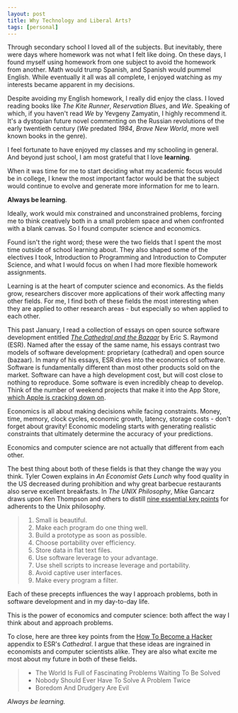 ```yaml
---
layout: post
title: Why Technology and Liberal Arts?
tags: [personal]
---
```


Through secondary school I loved all of the subjects. But inevitably, there
were days where homework was not what I felt like doing. On these days, I found
myself using homework from one subject to avoid the homework from another. Math
would trump Spanish, and Spanish would pummel English. While eventually it all
was all complete, I enjoyed watching as my interests became apparent in my
decisions.
<!-- more -->

Despite avoiding my English homework, I really did enjoy the class. I loved
reading books like *The Kite Runner*, *Reservation Blues*, and *We*. Speaking
of which, if you haven't read *We* by Yevgeny Zamyatin, I highly recommend it.
It's a dystopian future novel commenting on the Russian revolutions of the
early twentieth century (*We* predated *1984*, *Brave New World*, more well
known books in the genre).

I feel fortunate to have enjoyed my classes and my schooling in general. And
beyond just school, I am most grateful that I love **learning**.

When it was time for me to start deciding what my academic focus would be in
college, I knew the most important factor would be that the subject would
continue to evolve and generate more information for me to learn.

**Always be learning**.

Ideally, work would mix constrained and unconstrained problems,
forcing me to think creatively both in a small problem space and when
confronted with a blank canvas. So I found computer science and economics.

Found isn't the right word; these were the two fields that I spent the most
time outside of school learning about. They also shaped some of the electives I
took, Introduction to Programming and Introduction to Computer Science, and
what I would focus on when I had more flexible homework assignments.

Learning is at the heart of computer science and economics. As the fields grow,
researchers discover more applications of their work affecting many other
fields. For me, I find both of these fields the most interesting when they are
applied to other research areas - but especially so when applied to each other.

This past January, I read a collection of essays on open source software
development entitled [*The Cathedral and the
Bazaar*](http://www.catb.org/esr/writings/cathedral-bazaar/) by Eric S. Raymond
(ESR). Named after the essay of the same name, his essays contrast two models
of software development: proprietary (cathedral) and open source (bazaar). In
many of his essays, ESR dives into the economics of software. Software is
fundamentally different than most other products sold on the market. Software
can have a high development cost, but will cost close to nothing to reproduce.
Some software is even incredibly cheap to develop. Think of the number of
weekend projects that make it into the App Store, [which Apple is cracking down
on](https://developer.apple.com/appstore/resources/approval/guidelines.html).

Economics is all about making decisions while facing constraints. Money, time,
memory, clock cycles, economic growth, latency, storage costs - don't forget
about gravity! Economic modeling starts with generating realistic constraints
that ultimately determine the accuracy of your predictions.

Economics and computer science are not actually that different from each other.

The best thing about both of these fields is that they change the way you
think. Tyler Cowen explains in *An Economist Gets Lunch* why food quality in
the US decreased during prohibition and why great barbecue restaurants also
serve excellent breakfasts. In *The UNIX Philosophy*, Mike Gancarz draws upon
Ken Thompson and others to distill [nine essential key
points](https://en.wikipedia.org/wiki/Unix_philosophy#Mike_Gancarz:_The_UNIX_Philosophy)
for adherents to the Unix philosophy.

> 1. Small is beautiful.
> 2. Make each program do one thing well.
> 3. Build a prototype as soon as possible.
> 4. Choose portability over efficiency.
> 5. Store data in flat text files.
> 6. Use software leverage to your advantage.
> 7. Use shell scripts to increase leverage and portability.
> 8. Avoid captive user interfaces.
> 9. Make every program a filter.

Each of these precepts influences the way I approach problems, both in software
development and in my day-to-day life.

This is the power of economics and computer science: both affect the way I
think about and approach problems.

To close, here are three key points from the [How To Become a
Hacker](http://www.catb.org/esr/faqs/hacker-howto.html) appendix to ESR's
*Cathedral*. I argue that these ideas are ingrained in economists and computer
scientists alike. They are also what excite me most about my future in both of
these fields.

> - The World Is Full of Fascinating Problems Waiting To Be Solved
> - Nobody Should Ever Have To Solve A Problem Twice
> - Boredom And Drudgery Are Evil

*Always be learning.*
